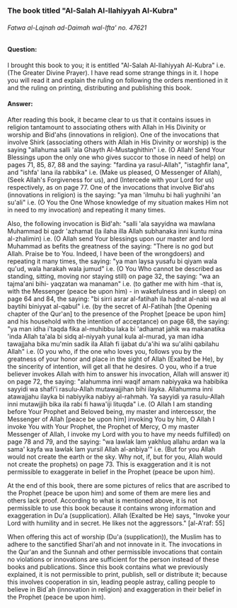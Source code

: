 ### The book titled "Al-Salah Al-Ilahiyyah Al-Kubra"
######  Fatwa al-Lajnah ad-Daimah wal-Ifta' no. 47621 

#### Question: 
I brought this book to you; it is entitled "Al-Salah Al-Ilahiyyah Al-Kubra" i.e. (The Greater Divine Prayer). I have read some strange things in it. I hope you will read it and explain the ruling on following the orders mentioned in it and the ruling on printing, distributing and publishing this book.

#### Answer: 
After reading this book, it became clear to us that it contains issues in religion tantamount to associating others with Allah in His Divinity or worship and Bid'ahs (innovations in religion). One of the invocations that involve Shirk (associating others with Allah in His Divinity or worship) is the saying "allahuma salli 'ala Ghayth Al-Mustaghithin" i.e. (O Allah! Send Your Blessings upon the only one who gives succor to those in need of help) on pages 71, 85, 87, 88 and the saying: "fardina ya rasul-Allah", "istaghfir lana", and "ishfa' lana ila rabbika" i.e. (Make us pleased, O Messenger of Allah), (Seek Allah's Forgiveness for us), and (Intercede with your Lord for us) respectively, as on page 77. One of the invocations that involve Bid'ahs (innovations in religion) is the saying: "ya man 'ilmuhu bi hali yughnihi 'an su'ali" i.e. (O You the One Whose knowledge of my situation makes Him not in need to my invocation) and repeating it many times.
 
Also, the following invocation is Bid'ah: "salli 'ala sayyidna wa mawlana Muhammad bi qadr 'azhamat (la ilaha illa Allah subhanaka inni kuntu mina al-zhalimin) i.e. (O Allah send Your blessings upon our master and lord Muhammad as befits the greatness of the saying: "There is no god but Allah. Praise be to You. Indeed, I have been of the wrongdoers) and repeating it many times, the saying: "ya man laysa yusafu bi qiyam wala qu'ud, wala harakah wala jumud" i.e. (O You Who cannot be described as standing, sitting, moving nor staying still) on page 32, the saying: "wa an tajma'ani bihi- yaqzatan wa manaman" i.e. (to gather me with him -that is, with the Messenger (peace be upon him) - in wakefulness and in sleep) on page 64 and 84, the saying: "bi sirri asrar al-fatihah ila hadrat al-nabi wa al baytihi biniyyat al-qabul" i.e. (by the secret of Al-Fatihah [the Opening chapter of the Qur'an] to the presence of the Prophet [peace be upon him] and his household with the intention of acceptance) on page 68, the saying: "ya man idha i'taqda fika al-muhibbu laka bi 'adhamat jahik wa makanatika 'inda Allah ta'ala bi sidq al-niyyah yunal kula al-murad, ya man idha tawajjaha bika mu'min sadik ila Allah fi ijabat du'a'ihi wa su'alihi qabilahu Allah" i.e. (O you who, if the one who loves you, follows you by the greatness of your honor and place in the sight of Allah (Exalted be He), by the sincerity of intention, will get all that he desires. O you, who if a true believer invokes Allah with him to answer his invocation, Allah will answer it) on page 72, the saying: "alahumma inni waqif amam nabiyyaka wa habibika sayyidi wa shafi'i rasulu-Allah mutawajjihan bihi ilayka. Allahumma inni atawajjahu ilayka bi nabiyyika nabiyy al-rahmah. Ya sayyidi ya rasulu-Allah inni mutawjjih bika ila rabi fi hawa'iji lituqda" i.e. (O Allah I am standing before Your Prophet and Beloved being, my master and intercessor, the Messenger of Allah [peace be upon him] invoking You by him, O Allah I invoke You with Your Prophet, the Prophet of Mercy, O my master Messenger of Allah, I invoke my Lord with you to have my needs fulfilled) on page 78 and 79, and the saying: "wa lawlak lam yakhluq allahu ardan wa la sama' kayfa wa lawlak lam yursil Allah al-anbiya'" i.e. (But for you Allah would not create the earth or the sky. Why not, if, but for you, Allah would not create the prophets) on page 73. This is exaggeration and it is not permissible to exaggerate in belief in the Prophet (peace be upon him).

At the end of this book, there are some pictures of relics that are ascribed to the Prophet (peace be upon him) and some of them are mere lies and others lack proof. According to what is mentioned above, it is not permissible to use this book because it contains wrong information and exaggeration in Du'a (supplication). Allah (Exalted be He) says, "Invoke your Lord with humility and in secret. He likes not the aggressors." [al-A'raf: 55] 

When offering this act of worship (Du'a (supplication)), the Muslim has to adhere to the sanctified Shari'ah and not innovate in it. The invocations in the Qur'an and the Sunnah and other permissible invocations that contain no violations or innovations are sufficient for the person instead of these books and publications. Since this book contains what we previously explained, it is not permissible to print, publish, sell or distribute it; because this involves cooperation in sin, leading people astray, calling people to believe in Bid`ah (innovation in religion) and exaggeration in their belief in the Prophet (peace be upon him). 
